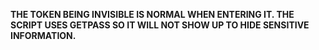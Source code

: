 <b> THE TOKEN BEING INVISIBLE IS NORMAL WHEN ENTERING IT. THE SCRIPT USES GETPASS SO IT WILL NOT SHOW UP TO HIDE SENSITIVE INFORMATION.</b>
